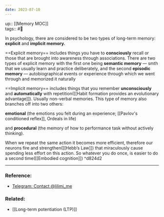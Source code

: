 ```yaml
---
date: 2023-07-10
---
```

up:: [[Memory MOC]] <br>
tags:: #🌳 

In psychology, there are considered to be two types of long-term memory: **explicit** and **implicit memory.**  

==Explicit memory== includes things you have to **consciously** recall or those that are brought into awareness through associations. There are two types of explicit memory with the first one being **semantic memory** — smth that we usually learn and practice deliberately, and the second **episodic memory** — autobiographical events or experience through which we went through and memorized it naturally


==Implicit memory== includes things that you remember **unconsciously** and **automatically** with repetition([[Habit formation provides an evolutionary advantage]]). Usually non-verbal memories. This type of memory also branches off into two others: 

**emotional** (the emotions you felt during an experience; [[Pavlov's conditioned reflex]], Ordeals in life)

and **procedural**  (the memory of how to performance task without actively thinking).

When we repeat the same action it becomes more efficient, therefore our neurons fire and strengthen([[Hebb’s Law]]) that miraculously cause spending less effort on this action. So whatever you do once, is easier to do a second time([[Embodied cognition]]) ^d824d2

---
### Reference:
- [Telegram: Contact @lilimi\_me](https://t.me/lilimi_me/233)

### Related:
- [[Long-term potentiation (LTP)]]